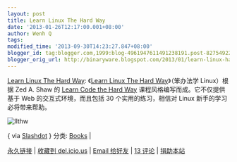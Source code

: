 ```yaml
---
layout: post
title: Learn Linux The Hard Way
date: '2013-01-26T12:17:00.001+08:00'
author: Wenh Q
tags:
modified_time: '2013-09-30T14:23:27.847+08:00'
blogger_id: tag:blogger.com,1999:blog-4961947611491238191.post-8275492290239678095
blogger_orig_url: http://binaryware.blogspot.com/2013/01/learn-linux-hard-way.html
---
```

[Learn Linux The Hard
Way](http://linuxtoy.org/archives/learn-linux-the-hard-way.html):
《[Learn Linux The Hard Way](http://nixsrv.com/llthw)》（笨办法学
Linux）根据 Zed A. Shaw 的 [Learn Code the Hard
Way](http://learncodethehardway.org/) 课程风格编写而成。它不仅提供基于
Web 的交互式环境，而且包括 30 个实用的练习，相信对 Linux
新手的学习必将带来帮助。

![llthw](http://lt-file.b0.upaiyun.com/files/2012/12/llthw.png)

{ via
[Slashdot](http://linux.slashdot.org/story/12/12/21/1428241/learn-linux-the-hard-way)
}
分类:
[Books](http://linuxtoy.org/category/books "View all posts in Books") |

[永久链接](http://linuxtoy.org/archives/learn-linux-the-hard-way.html)
|
[收藏到
del.icio.us](http://delicious.com/save?url=http://linuxtoy.org/archives/learn-linux-the-hard-way.html&title=Learn%20Linux%20The%20Hard%20Way)
|
[Email
给好友](mailto:?Subject=Check+This+Out&body=I+think+you'll+like+this:+http://linuxtoy.org/archives/learn-linux-the-hard-way.html)
|
[13
评论](http://linuxtoy.org/archives/learn-linux-the-hard-way.html#comments)
|
[捐助本站](http://linuxtoy.org/faq/donate)
